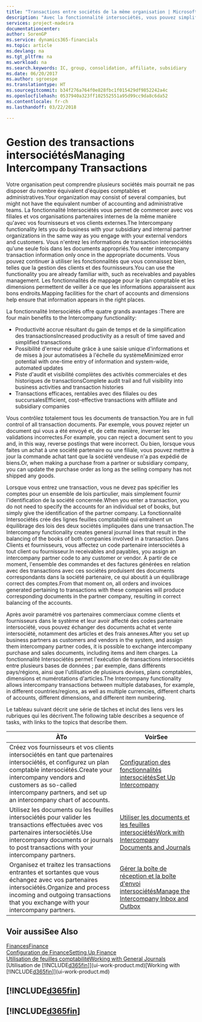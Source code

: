 ```yaml
---
title: "Transactions entre sociétés de la même organisation | Microsoft Docs"
description: "Avec la fonctionnalité intersociétés, vous pouvez simplifier les processus et les transactions entre sociétés appartenant à la même organisation."
services: project-madeira
documentationcenter: 
author: SorenGP
ms.service: dynamics365-financials
ms.topic: article
ms.devlang: na
ms.tgt_pltfrm: na
ms.workload: na
ms.search.keywords: IC, group, consolidation, affiliate, subsidiary
ms.date: 06/20/2017
ms.author: sgroespe
ms.translationtype: HT
ms.sourcegitcommit: b34f276a764f0e828fbc1f015429df9852242a4c
ms.openlocfilehash: 0537940a323ff102552551a95d99cc9da8c6da52
ms.contentlocale: fr-ch
ms.lasthandoff: 03/22/2018

---
```

# <a name="managing-intercompany-transactions"></a><span data-ttu-id="d5b95-103">Gestion des transactions intersociétés</span><span class="sxs-lookup"><span data-stu-id="d5b95-103">Managing Intercompany Transactions</span></span>
<span data-ttu-id="d5b95-104">Votre organisation peut comprendre plusieurs sociétés mais pourrait ne pas disposer du nombre équivalent d'équipes comptables et administratives.</span><span class="sxs-lookup"><span data-stu-id="d5b95-104">Your organization may consist of several companies, but might not have the equivalent number of accounting and administrative teams.</span></span> <span data-ttu-id="d5b95-105">La fonctionnalité Intersociétés vous permet de commercer avec vos filiales et vos organisations partenaires internes de la même manière qu'avec vos fournisseurs et vos clients externes.</span><span class="sxs-lookup"><span data-stu-id="d5b95-105">The Intercompany functionality lets you do business with your subsidiary and internal partner organizations in the same way as you engage with your external vendors and customers.</span></span> <span data-ttu-id="d5b95-106">Vous n'entrez les informations de transaction intersociétés qu'une seule fois dans les documents appropriés.</span><span class="sxs-lookup"><span data-stu-id="d5b95-106">You enter intercompany transaction information only once in the appropriate documents.</span></span> <span data-ttu-id="d5b95-107">Vous pouvez continuer à utiliser les fonctionnalités que vous connaissez bien, telles que la gestion des clients et des fournisseurs.</span><span class="sxs-lookup"><span data-stu-id="d5b95-107">You can use the functionality you are already familiar with, such as receivables and payables management.</span></span> <span data-ttu-id="d5b95-108">Les fonctionnalités de mappage pour le plan comptable et les dimensions permettent de veiller à ce que les informations apparaissent aux bons endroits.</span><span class="sxs-lookup"><span data-stu-id="d5b95-108">Mapping facilities for the chart of accounts and dimensions help ensure that information appears in the right places.</span></span>  

<span data-ttu-id="d5b95-109">La fonctionnalité Intersociétés offre quatre grands avantages :</span><span class="sxs-lookup"><span data-stu-id="d5b95-109">There are four main benefits to the Intercompany functionality:</span></span>  

- <span data-ttu-id="d5b95-110">Productivité accrue résultant du gain de temps et de la simplification des transactions</span><span class="sxs-lookup"><span data-stu-id="d5b95-110">Increased productivity as a result of time saved and simplified transactions</span></span>  
- <span data-ttu-id="d5b95-111">Possibilité d'erreur réduite grâce à une saisie unique d'informations et de mises à jour automatisées à l'échelle du système</span><span class="sxs-lookup"><span data-stu-id="d5b95-111">Minimized error potential with one-time entry of information and system-wide, automated updates</span></span>  
- <span data-ttu-id="d5b95-112">Piste d'audit et visibilité complètes des activités commerciales et des historiques de transactions</span><span class="sxs-lookup"><span data-stu-id="d5b95-112">Complete audit trail and full visibility into business activities and transaction histories</span></span>  
- <span data-ttu-id="d5b95-113">Transactions efficaces, rentables avec des filiales ou des succursales</span><span class="sxs-lookup"><span data-stu-id="d5b95-113">Efficient, cost-effective transactions with affiliate and subsidiary companies</span></span>  

<span data-ttu-id="d5b95-114">Vous contrôlez totalement tous les documents de transaction.</span><span class="sxs-lookup"><span data-stu-id="d5b95-114">You are in full control of all transaction documents.</span></span> <span data-ttu-id="d5b95-115">Par exemple, vous pouvez rejeter un document qui vous a été envoyé et, de cette manière, inverser les validations incorrectes.</span><span class="sxs-lookup"><span data-stu-id="d5b95-115">For example, you can reject a document sent to you and, in this way, reverse postings that were incorrect.</span></span> <span data-ttu-id="d5b95-116">Ou bien, lorsque vous faites un achat à une société partenaire ou une filiale, vous pouvez mettre à jour la commande achat tant que la société vendeuse n'a pas expédié de biens.</span><span class="sxs-lookup"><span data-stu-id="d5b95-116">Or, when making a purchase from a partner or subsidiary company, you can update the purchase order as long as the selling company has not shipped any goods.</span></span>  

<span data-ttu-id="d5b95-117">Lorsque vous entrez une transaction, vous ne devez pas spécifier les comptes pour un ensemble de lois particulier, mais simplement fournir l'identification de la société concernée.</span><span class="sxs-lookup"><span data-stu-id="d5b95-117">When you enter a transaction, you do not need to specify the accounts for an individual set of books, but simply give the identification of the partner company.</span></span> <span data-ttu-id="d5b95-118">La fonctionnalité Intersociétés crée des lignes feuilles comptabilité qui entraînent un équilibrage des lois des deux sociétés impliquées dans une transaction.</span><span class="sxs-lookup"><span data-stu-id="d5b95-118">The Intercompany functionality creates general journal lines that result in the balancing of the books of both companies involved in a transaction.</span></span> <span data-ttu-id="d5b95-119">Dans Clients et fournisseurs, vous affectez un code partenaire intersociétés à tout client ou fournisseur.</span><span class="sxs-lookup"><span data-stu-id="d5b95-119">In receivables and payables, you assign an intercompany partner code to any customer or vendor.</span></span> <span data-ttu-id="d5b95-120">À partir de ce moment, l'ensemble des commandes et des factures générées en relation avec des transactions avec ces sociétés produisent des documents correspondants dans la société partenaire, ce qui aboutit à un équilibrage correct des comptes.</span><span class="sxs-lookup"><span data-stu-id="d5b95-120">From that moment on, all orders and invoices generated pertaining to transactions with these companies will produce corresponding documents in the partner company, resulting in correct balancing of the accounts.</span></span>  

 <span data-ttu-id="d5b95-121">Après avoir paramétré vos partenaires commerciaux comme clients et fournisseurs dans le système et leur avoir affecté des codes partenaire intersociété, vous pouvez échanger des documents achat et vente intersociété, notamment des articles et des frais annexes.</span><span class="sxs-lookup"><span data-stu-id="d5b95-121">After you set up business partners as customers and vendors in the system, and assign them intercompany partner codes, it is possible to exchange intercompany purchase and sales documents, including items and item charges.</span></span> <span data-ttu-id="d5b95-122">La fonctionnalité Intersociétés permet l'exécution de transactions intersociétés entre plusieurs bases de données ; par exemple, dans différents pays/régions, ainsi que l'utilisation de plusieurs devises, plans comptables, dimensions et numérotations d'articles.</span><span class="sxs-lookup"><span data-stu-id="d5b95-122">The Intercompany functionality allows intercompany transactions between multiple databases, for example, in different countries/regions, as well as multiple currencies, different charts of accounts, different dimensions, and different item numbering.</span></span>  

<span data-ttu-id="d5b95-123">Le tableau suivant décrit une série de tâches et inclut des liens vers les rubriques qui les décrivent.</span><span class="sxs-lookup"><span data-stu-id="d5b95-123">The following table describes a sequence of tasks, with links to the topics that describe them.</span></span>

 |<span data-ttu-id="d5b95-124">À</span><span class="sxs-lookup"><span data-stu-id="d5b95-124">To</span></span> |<span data-ttu-id="d5b95-125">Voir</span><span class="sxs-lookup"><span data-stu-id="d5b95-125">See</span></span>|
 |---|---|
 |<span data-ttu-id="d5b95-126">Créez vos fournisseurs et vos clients intersociétés en tant que partenaires intersociétés, et configurez un plan comptable intersociétés.</span><span class="sxs-lookup"><span data-stu-id="d5b95-126">Create your intercompany vendors and customers as so-called intercompany partners, and set up an intercompany chart of accounts.</span></span>|[<span data-ttu-id="d5b95-127">Configuration des fonctionnalités intersociétés</span><span class="sxs-lookup"><span data-stu-id="d5b95-127">Set Up Intercompany</span></span>](intercompany-how-setup.md)|
 |<span data-ttu-id="d5b95-128">Utilisez les documents ou les feuilles intersociétés pour valider les transactions effectuées avec vos partenaires intersociétés.</span><span class="sxs-lookup"><span data-stu-id="d5b95-128">Use intercompany documents or journals to post transactions with your intercompany partners.</span></span>|[<span data-ttu-id="d5b95-129">Utiliser les documents et les feuilles intersociétés</span><span class="sxs-lookup"><span data-stu-id="d5b95-129">Work with Intercompany Documents and Journals</span></span>](intercompany-how-work-documents-journals.md)|
 |<span data-ttu-id="d5b95-130">Organisez et traitez les transactions entrantes et sortantes que vous échangez avec vos partenaires intersociétés.</span><span class="sxs-lookup"><span data-stu-id="d5b95-130">Organize and process incoming and outgoing transactions that you exchange with your intercompany partners.</span></span>|[<span data-ttu-id="d5b95-131">Gérer la boîte de réception et la boîte d'envoi intersociétés</span><span class="sxs-lookup"><span data-stu-id="d5b95-131">Manage the Intercompany Inbox and Outbox</span></span>](intercompany-how-manage-intercompany-inbox.md)|

## <a name="see-also"></a><span data-ttu-id="d5b95-132">Voir aussi</span><span class="sxs-lookup"><span data-stu-id="d5b95-132">See Also</span></span>
[<span data-ttu-id="d5b95-133">Finances</span><span class="sxs-lookup"><span data-stu-id="d5b95-133">Finance</span></span>](finance.md)  
[<span data-ttu-id="d5b95-134">Configuration de Finance</span><span class="sxs-lookup"><span data-stu-id="d5b95-134">Setting Up Finance</span></span>](finance-setup-finance.md)  
[<span data-ttu-id="d5b95-135">Utilisation de feuilles comptabilité</span><span class="sxs-lookup"><span data-stu-id="d5b95-135">Working with General Journals</span></span>](ui-work-general-journals.md)  
<span data-ttu-id="d5b95-136">[Utilisation de [!INCLUDE[d365fin](includes/d365fin_md.md)]](ui-work-product.md)</span><span class="sxs-lookup"><span data-stu-id="d5b95-136">[Working with [!INCLUDE[d365fin](includes/d365fin_md.md)]](ui-work-product.md)</span></span>

## [!INCLUDE[d365fin](includes/free_trial_md.md)]  
## [!INCLUDE[d365fin](includes/training_link_md.md)]

